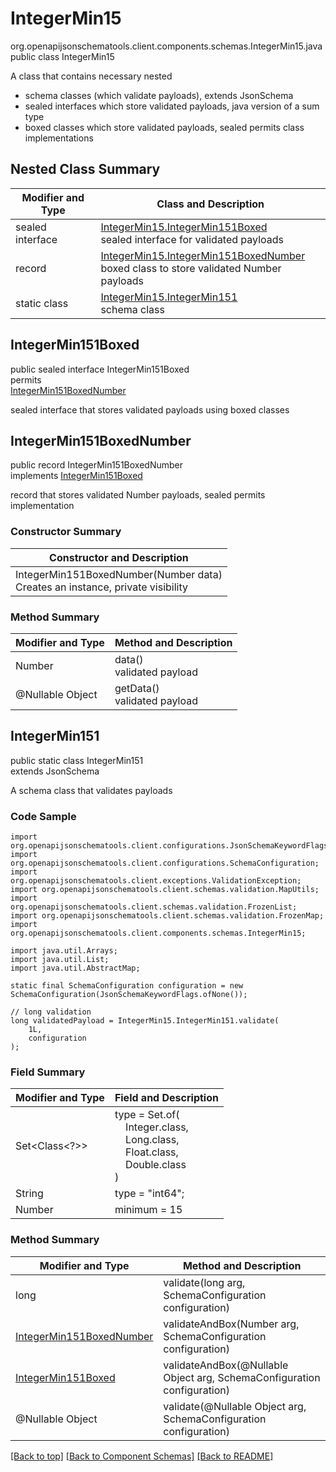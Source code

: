 # IntegerMin15
org.openapijsonschematools.client.components.schemas.IntegerMin15.java
public class IntegerMin15<br>

A class that contains necessary nested
- schema classes (which validate payloads), extends JsonSchema
- sealed interfaces which store validated payloads, java version of a sum type
- boxed classes which store validated payloads, sealed permits class implementations

## Nested Class Summary
| Modifier and Type | Class and Description |
| ----------------- | ---------------------- |
| sealed interface | [IntegerMin15.IntegerMin151Boxed](#integermin151boxed)<br> sealed interface for validated payloads |
| record | [IntegerMin15.IntegerMin151BoxedNumber](#integermin151boxednumber)<br> boxed class to store validated Number payloads |
| static class | [IntegerMin15.IntegerMin151](#integermin151)<br> schema class |

## IntegerMin151Boxed
public sealed interface IntegerMin151Boxed<br>
permits<br>
[IntegerMin151BoxedNumber](#integermin151boxednumber)

sealed interface that stores validated payloads using boxed classes

## IntegerMin151BoxedNumber
public record IntegerMin151BoxedNumber<br>
implements [IntegerMin151Boxed](#integermin151boxed)

record that stores validated Number payloads, sealed permits implementation

### Constructor Summary
| Constructor and Description |
| --------------------------- |
| IntegerMin151BoxedNumber(Number data)<br>Creates an instance, private visibility |

### Method Summary
| Modifier and Type | Method and Description |
| ----------------- | ---------------------- |
| Number | data()<br>validated payload |
| @Nullable Object | getData()<br>validated payload |

## IntegerMin151
public static class IntegerMin151<br>
extends JsonSchema

A schema class that validates payloads

### Code Sample
```
import org.openapijsonschematools.client.configurations.JsonSchemaKeywordFlags;
import org.openapijsonschematools.client.configurations.SchemaConfiguration;
import org.openapijsonschematools.client.exceptions.ValidationException;
import org.openapijsonschematools.client.schemas.validation.MapUtils;
import org.openapijsonschematools.client.schemas.validation.FrozenList;
import org.openapijsonschematools.client.schemas.validation.FrozenMap;
import org.openapijsonschematools.client.components.schemas.IntegerMin15;

import java.util.Arrays;
import java.util.List;
import java.util.AbstractMap;

static final SchemaConfiguration configuration = new SchemaConfiguration(JsonSchemaKeywordFlags.ofNone());

// long validation
long validatedPayload = IntegerMin15.IntegerMin151.validate(
    1L,
    configuration
);
```

### Field Summary
| Modifier and Type | Field and Description |
| ----------------- | ---------------------- |
| Set<Class<?>> | type = Set.of(<br/>&nbsp;&nbsp;&nbsp;&nbsp;Integer.class,<br/>&nbsp;&nbsp;&nbsp;&nbsp;Long.class,<br/>&nbsp;&nbsp;&nbsp;&nbsp;Float.class,<br/>&nbsp;&nbsp;&nbsp;&nbsp;Double.class<br/>)<br/> |
| String | type = "int64"; |
| Number | minimum = 15 |

### Method Summary
| Modifier and Type | Method and Description |
| ----------------- | ---------------------- |
| long | validate(long arg, SchemaConfiguration configuration) |
| [IntegerMin151BoxedNumber](#integermin151boxednumber) | validateAndBox(Number arg, SchemaConfiguration configuration) |
| [IntegerMin151Boxed](#integermin151boxed) | validateAndBox(@Nullable Object arg, SchemaConfiguration configuration) |
| @Nullable Object | validate(@Nullable Object arg, SchemaConfiguration configuration) |

[[Back to top]](#top) [[Back to Component Schemas]](../../../README.md#Component-Schemas) [[Back to README]](../../../README.md)
